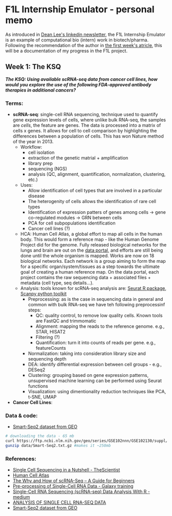 # F1L Internship Emulator - personal memo

As introduced in [Dean Lee's linkedin newsletter](https://www.linkedin.com/pulse/introducing-f1l-internship-emulator-dean-lee-xckee/), the F1L Internship Emulator is an example of computational bio (intern) work in biotech/pharma. Following the recommendation of the author in [the first week's atricle](https://www.linkedin.com/pulse/week-1-f1l-internship-emulator-ksq-dean-lee-354ke/?trackingId=7%2BNj91jVSHm3z92bY3RYIg%3D%3D), this will be a documentation of my progress in the F1L project.

## Week 1: The KSQ

***The KSQ: Using available scRNA-seq data from cancer cell lines, how would you explore the use of the following FDA-approved antibody therapies in additional cancers?***

### Terms:  

* **scRNA-seq**: single-cell RNA sequencing, technique used to quantify gene expression levels of cells, where unlike bulk RNA-seq, the samples are _cells_, the feature are genes. The data is processed into a matrix of cells x genes. It allows for cell to cell comparison by highlighting the differences between a population of cells. This has won Nature method of the year in 2013.  
  * Workflow:
    * cell isolation
    * extraction of the genetic matrial + amplification
    * library prep
    * sequencing (NGS)
    * analysis (QC, alignment, quantification, normalization, clustering, etc.)
  * Uses:
    * Allow identification of cell types that are involved in a particular disease
    * The heterogenity of cells allows the identification of rare cell types 
    * Identification of expression patters of genes among cells -> gene co-regulated modules -> GRN between cells
    * PCA for cell subpopulations identification 
    * Cancer cell lines (?)
  * HCA: Human Cell Atlas, a global effort to map all cells in the human body. This would form a reference map - like the Human Genome Project did for the genome. Fully released biological networks for the lungs and brain are out on the [data portal](https://data.humancellatlas.org/), and efforts are still being done until the whole organism is mapped. Works are now on 18 biological networks. Each network is a group aiming to form the map for a specific organ/system/tissues as a step towards the ultimate goal of creating a human reference map. On the data portal, each project contains the raw sequencing data + associated files + metadata (cell type, seq details...).
  * Analysis: tools known for scRNA-seq analysis are: [Seurat R package](https://satijalab.org/seurat/), [Scanpy python toolkit](https://scanpy.readthedocs.io/en/stable/)
    * Preprocessing: as is the case in sequencing data in general and common with bulk RNA-seq we have teh following preprocessinf steps:
      * QC: quality control, to remove low quality cells. Known tools are FastQC and trimmomatic
      * Alignment: mapping the reads to the reference genome. e.g., STAR, HISAT2
      * Filtering (?)
      * Quantification: turn it into counts of reads per gene. e.g., featureCounts
    * Normalization: taking into consideration library size and sequencing depth
    * DEA: identify differential expression between cell groups - e.g., DESeq2
    * Clustering: grouping based on gene expression patterns, unsupervised machine learning can be performed using Seurat functions
    * Visualization: using dimentionality reduction techniques like PCA, t-SNE, UMAP
* **Cancer Cell Lines**:

### Data & code:

- [Smart-Seq2 dataset from GEO](https://www.ncbi.nlm.nih.gov/geo/query/acc.cgi?acc=GSE102130)  
```bash 
# downloading the data - 65 mb
curl https://ftp.ncbi.nlm.nih.gov/geo/series/GSE102nnn/GSE102130/suppl/GSE102130%5FK27Mproject.RSEM.vh20170621.txt.gz > data/Smart-Seq2.txt.gz
gunzip data/Smart-Seq2.txt.gz #makes it ~250mb
```


### References:  
* [Single Cell Sequencing in a Nutshell - TheScientist](https://www.the-scientist.com/single-cell-sequencing-in-a-nutshell-71048)    
* [Human Cell Atlas](https://www.humancellatlas.org/learn-more/#event-launch-of-the-human-cell-atlas)  
* [The Why and How of scRNA-Seq – A Guide for Beginners](https://www.parsebiosciences.com/blog/the-why-and-how-of-scrna-seq-a-guide-for-beginners/)  
* [Pre-processing of Single-Cell RNA Data - Galaxy training](https://training.galaxyproject.org/training-material/topics/single-cell/tutorials/scrna-preprocessing/tutorial.html)  
* [Single-Cell RNA Sequencing (scRNA-seq) Data Analysis With R - medium](https://medium.com/@s.islambey/single-cell-rna-sequencing-scrna-seq-data-analysis-with-r-7e9fd4bc9e88)  
* [ANALYSIS OF SINGLE CELL RNA-SEQ DATA](https://broadinstitute.github.io/2019_scWorkshop/data-preprocessing.html)
* [Smart-Seq2 dataset from GEO](https://www.ncbi.nlm.nih.gov/geo/query/acc.cgi?acc=GSE102130)